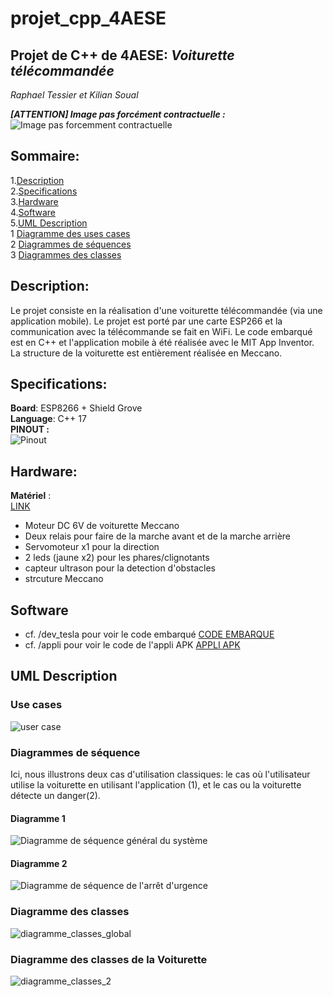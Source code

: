 # projet_cpp_4AESE
## Projet de C++ de 4AESE: _Voiturette télécommandée_  

_Raphael Tessier et Kilian Soual_

**_[ATTENTION] Image pas forcément contractuelle :_**  
![Image pas forcemment contractuelle](https://i.gaw.to/vehicles/photos/40/25/402549-2021-tesla-model-x.jpg?640x400)  

## Sommaire:  
  1.[Description](https://github.com/kiso6/projet_cpp_4AESE#description)  
  2.[Specifications](https://github.com/kiso6/projet_cpp_4AESE#specifications)  
  3.[Hardware](https://github.com/kiso6/projet_cpp_4AESE#hardware)  
  4.[Software](https://github.com/kiso6/projet_cpp_4AESE#software)  
  5.[UML Description](https://github.com/kiso6/projet_cpp_4AESE#uml-description)  
    1 [Diagramme des uses cases](https://github.com/kiso6/projet_cpp_4AESE#use-cases)  
    2 [Diagrammes de séquences](https://github.com/kiso6/projet_cpp_4AESE#diagrammes-de-s%C3%A9quence)  
    3 [Diagrammes des classes](https://github.com/kiso6/projet_cpp_4AESE#diagramme-des-classes)  
    
  
## Description:  
Le projet consiste en la réalisation d'une voiturette télécommandée (via une application mobile). Le projet est porté par une carte ESP266 et la communication avec la télécommande se fait en WiFi. Le code embarqué est en C++ et l'application mobile à été réalisée avec le MIT App Inventor. La structure de la voiturette est entièrement réalisée en Meccano.  
  

## Specifications:  
**Board**: ESP8266 + Shield Grove  
**Language**: C++ 17  
**PINOUT :**  
![Pinout](https://i0.wp.com/randomnerdtutorials.com/wp-content/uploads/2019/05/ESP8266-NodeMCU-kit-12-E-pinout-gpio-pin.png?quality=100&strip=all&ssl=1)  

## Hardware:  
**Matériel** :  
[LINK](https://www.seeedstudio.com/ "Grove Actuators/Sensors")
  - Moteur DC 6V de voiturette Meccano  
  - Deux relais pour faire de la marche avant et de la marche arrière
  - Servomoteur x1 pour la direction
  - 2 leds (jaune x2) pour les phares/clignotants
  - capteur ultrason pour la detection d'obstacles
  - strcuture Meccano
  
## Software
  - cf. /dev_tesla pour voir le code embarqué [CODE EMBARQUE](https://github.com/kiso6/projet_cpp_4AESE/tree/main/dev_tesla)
  - cf. /appli pour voir le code de l'appli APK [APPLI APK](https://github.com/kiso6/projet_cpp_4AESE/tree/main/appli)
  
## UML Description
### Use cases
![user case](https://user-images.githubusercontent.com/128903240/235663121-4138d28a-abcd-4ec0-8b22-39a8af73595d.png)  
### Diagrammes de séquence  
Ici, nous illustrons deux cas d'utilisation classiques: le cas où l'utilisateur utilise la voiturette en utilisant l'application (1), et le cas ou la voiturette détecte un danger(2).  
#### Diagramme 1  
![Diagramme de séquence général du système](https://i.ibb.co/HpJw1q8/s-quence-g-n-ral.png)  
#### Diagramme 2  
![Diagramme de séquence de l'arrêt d'urgence](https://i.ibb.co/gwf9wZx/Untitled.png)  
### Diagramme des classes
![diagramme_classes_global](https://i.ibb.co/Tq1Vfgr/Diagramme-Classes-1.png)
### Diagramme des classes de la Voiturette  
![diagramme_classes_2](https://i.ibb.co/9hqwd1P/Diagramme-Classes-2.png)

